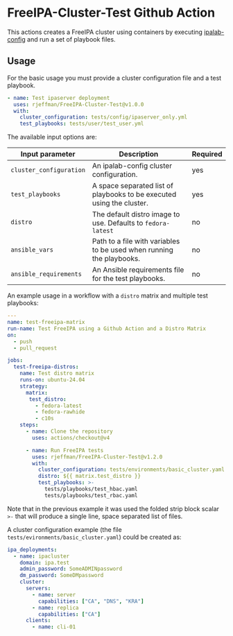 FreeIPA-Cluster-Test Github Action
==================================

This actions creates a FreeIPA cluster using containers by executing [ipalab-config](https://pypi.org/project/ipalab-config) and run a set of playbook files.


Usage
-----

For the basic usage you must provide a cluster configuration file and a test playbook.

```yaml
- name: Test ipaserver deployment
  uses: rjeffman/FreeIPA-Cluster-Test@v1.0.0
  with:
    cluster_configuration: tests/config/ipaserver_only.yml
    test_playbooks: tests/user/test_user.yml
```

The available input options are:

| Input parameter          | Description                            | Required |
| ----------------------- | --------------------------------------- | -------- |
| `cluster_configuration` | An ipalab-config cluster configuration. | yes      |
| `test_playbooks` | A space separated list of playbooks to be executed using the cluster. | yes |
| `distro`         | The default distro image to use. Defaults to `fedora-latest` | no |
| `ansible_vars`   | Path to a file with variables to be used when running the playbooks. | no |
| `ansible_requirements` | An Ansible requirements file for the test playbooks. | no |

An example usage in a workflow with a `distro` matrix and multiple test playbooks:

```yaml
---
name: test-freeipa-matrix
run-name: Test FreeIPA using a Github Action and a Distro Matrix
on:
  - push
  - pull_request

jobs:
  test-freeipa-distros:
    name: Test distro matrix
    runs-on: ubuntu-24.04
    strategy:
      matrix:
       test_distro:
         - fedora-latest
         - fedora-rawhide
         - c10s
    steps:
      - name: Clone the repository
        uses: actions/checkout@v4

      - name: Run FreeIPA tests
        uses: rjeffman/FreeIPA-Cluster-Test@v1.2.0
        with:
          cluster_configuration: tests/environments/basic_cluster.yaml
          distro: ${{ matrix.test_distro }}
          test_playbooks: >-
            tests/playbooks/test_hbac.yaml
            tests/playbooks/test_rbac.yaml
```

Note that in the previous example it was used the folded strip block scalar `>-` that will produce a single line, space separated list of files.

A cluster configuration example (the file `tests/evironments/basic_cluster.yaml`) could be created as:

```yaml
ipa_deployments:
  - name: ipacluster
    domain: ipa.test
    admin_password: SomeADMINpassword
    dm_password: SomeDMpassword
    cluster:
      servers:
        - name: server
          capabilities: ["CA", "DNS", "KRA"]
        - name: replica
          capabilities: ["CA"]
      clients:
        - name: cli-01
```
